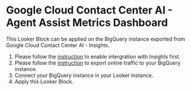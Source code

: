# Google Cloud Contact Center AI - Agent Assist Metrics Dashboard

This Looker Block can be applied on the BigQuery instance exported from Google Cloud Contact Center AI - Insights.

1. Please follow the [instruction](https://cloud.google.com/dialogflow/priv/docs/insights/quickstarts/quickstart-enable-dialogflow-runtime-integration) to enable intergration with Insights first.
2. Please follow the [instruction](https://cloud.google.com/dialogflow/priv/docs/insights/quickstarts/quickstart-export) to export online traffic to your BigQuery instance.
3. Connect your BigQuery instance in your Looker instance.
4. Apply this Looker Block.